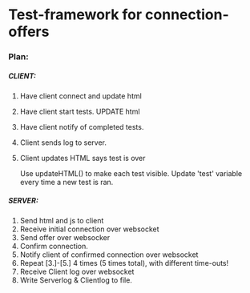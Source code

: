 # Test-framework for connection-offers

### Plan:

#####	CLIENT:
1. Have client connect and update html
2. Have client start tests. UPDATE html
3. Have client notify of completed tests.
4. Client sends log to server.
5. Client updates HTML says test is over

	Use updateHTML() to make each test visible. Update 'test' variable every time a new test is ran.

#####	SERVER:
1. Send html and js to client
2. Receive initial connection over websocket
3. Send offer over websocker
4. Confirm connection.
5. Notify client of confirmed connection over websocket
6. Repeat [3.]-[5.] 4 times (5 times total), with different time-outs!
7. Receive Client log over websocket
8. Write Serverlog & Clientlog to file.
